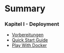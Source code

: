 # Summary

### Kapitel I - Deployment
* [Vorbereitungen](./Deployment/Docker.md)
* [Quick Start Guide](./Deployment/PlayWithDocker.md)
 * [Play With Docker](./Deployment/Step1.md)






